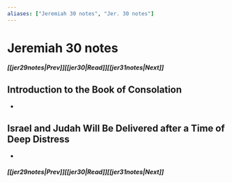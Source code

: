 ```yaml
---
aliases: ["Jeremiah 30 notes", "Jer. 30 notes"]
---
```

# Jeremiah 30 notes
##### <span class=arrow-left></span>[[jer29notes|Prev]]<span class=navigation-separator></span>[[jer30|Read]]<span class=navigation-separator></span>[[jer31notes|Next]]<span class=arrow-right></span>
## Introduction to the Book of Consolation
- 
## Israel and Judah Will Be Delivered after a Time of Deep Distress
- 
##### <span class=arrow-left></span>[[jer29notes|Prev]]<span class=navigation-separator></span>[[jer30|Read]]<span class=navigation-separator></span>[[jer31notes|Next]]<span class=arrow-right></span>